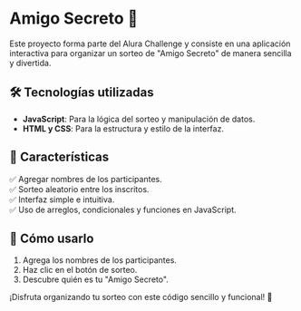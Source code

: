 # Amigo Secreto 🎁

Este proyecto forma parte del Alura Challenge y consiste en una aplicación interactiva para organizar un sorteo de "Amigo Secreto" de manera sencilla y divertida.

## 🛠️ Tecnologías utilizadas

- **JavaScript**: Para la lógica del sorteo y manipulación de datos.
- **HTML y CSS**: Para la estructura y estilo de la interfaz.

## 🚀 Características

✅ Agregar nombres de los participantes.  
✅ Sorteo aleatorio entre los inscritos.  
✅ Interfaz simple e intuitiva.  
✅ Uso de arreglos, condicionales y funciones en JavaScript.  

## 📌 Cómo usarlo

1. Agrega los nombres de los participantes.  
2. Haz clic en el botón de sorteo.  
3. Descubre quién es tu "Amigo Secreto".  

¡Disfruta organizando tu sorteo con este código sencillo y funcional! 🎉
